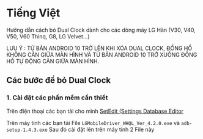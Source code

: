 # Tiếng Việt

Hướng dẫn cách bỏ Dual Clock dành cho các dòng máy LG Hàn (V30, V40, V50, V60 Thinq, G8, LG Velvet...)

LƯU Ý : TỪ BẢN ANDROID 10 TRỞ LÊN KHI XÓA DUAL CLOCK, ĐỒNG HỒ KHÔNG CĂN GIỮA MÀN HÌNH VÀ TỪ BẢN ANDROID 10 TRỞ XUỐNG ĐỒNG HỒ TỰ ĐỘNG CĂN GIỮA MÀN HÌNH.

## Các bước để bỏ Dual Clock

### 1. Cài đặt các phần mềm cần thiết

Trên điện thoại các bạn tải cho mình [SetEdit (Settings Database Editor](https://play.google.com/store/apps/details?id=by4a.setedit22&hl=en)

Trên máy tính các bạn tải File `LGMobileDriver_WHQL_Ver_4.2.0.exe` và `adb-setup-1.4.3.exe`
Sau đó cài đặt lên trên máy tính 2 File này

